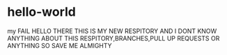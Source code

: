 # hello-world
my FAIL
HELLO THERE THIS IS MY NEW RESPITORY AND I DONT KNOW ANYTHING ABOUT THIS RESPITORY,BRANCHES,PULL UP REQUESTS OR ANYTHING SO SAVE ME ALMIGHTY
